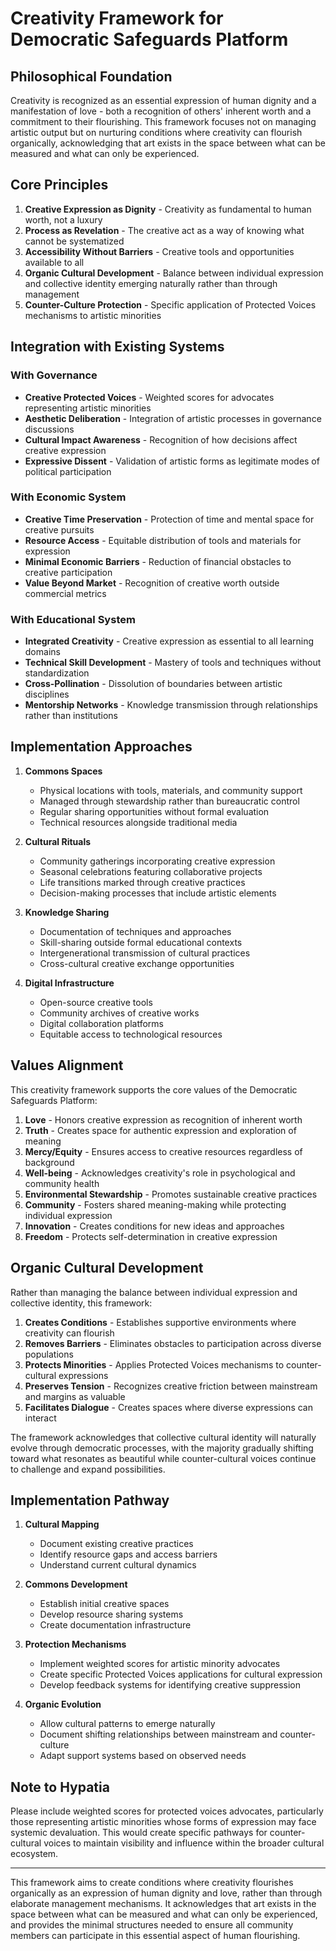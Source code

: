 # Creativity Framework for Democratic Safeguards Platform

## Philosophical Foundation

Creativity is recognized as an essential expression of human dignity and a manifestation of love - both a recognition of others' inherent worth and a commitment to their flourishing. This framework focuses not on managing artistic output but on nurturing conditions where creativity can flourish organically, acknowledging that art exists in the space between what can be measured and what can only be experienced.

## Core Principles

1. **Creative Expression as Dignity** - Creativity as fundamental to human worth, not a luxury
2. **Process as Revelation** - The creative act as a way of knowing what cannot be systematized
3. **Accessibility Without Barriers** - Creative tools and opportunities available to all
4. **Organic Cultural Development** - Balance between individual expression and collective identity emerging naturally rather than through management
5. **Counter-Culture Protection** - Specific application of Protected Voices mechanisms to artistic minorities

## Integration with Existing Systems

### With Governance

- **Creative Protected Voices** - Weighted scores for advocates representing artistic minorities
- **Aesthetic Deliberation** - Integration of artistic processes in governance discussions
- **Cultural Impact Awareness** - Recognition of how decisions affect creative expression
- **Expressive Dissent** - Validation of artistic forms as legitimate modes of political participation

### With Economic System

- **Creative Time Preservation** - Protection of time and mental space for creative pursuits
- **Resource Access** - Equitable distribution of tools and materials for expression
- **Minimal Economic Barriers** - Reduction of financial obstacles to creative participation
- **Value Beyond Market** - Recognition of creative worth outside commercial metrics

### With Educational System

- **Integrated Creativity** - Creative expression as essential to all learning domains
- **Technical Skill Development** - Mastery of tools and techniques without standardization
- **Cross-Pollination** - Dissolution of boundaries between artistic disciplines
- **Mentorship Networks** - Knowledge transmission through relationships rather than institutions

## Implementation Approaches

1. **Commons Spaces**
   - Physical locations with tools, materials, and community support
   - Managed through stewardship rather than bureaucratic control
   - Regular sharing opportunities without formal evaluation
   - Technical resources alongside traditional media

2. **Cultural Rituals**
   - Community gatherings incorporating creative expression
   - Seasonal celebrations featuring collaborative projects
   - Life transitions marked through creative practices
   - Decision-making processes that include artistic elements

3. **Knowledge Sharing**
   - Documentation of techniques and approaches
   - Skill-sharing outside formal educational contexts
   - Intergenerational transmission of cultural practices
   - Cross-cultural creative exchange opportunities

4. **Digital Infrastructure**
   - Open-source creative tools
   - Community archives of creative works
   - Digital collaboration platforms
   - Equitable access to technological resources

## Values Alignment

This creativity framework supports the core values of the Democratic Safeguards Platform:

1. **Love** - Honors creative expression as recognition of inherent worth
2. **Truth** - Creates space for authentic expression and exploration of meaning
3. **Mercy/Equity** - Ensures access to creative resources regardless of background
4. **Well-being** - Acknowledges creativity's role in psychological and community health
5. **Environmental Stewardship** - Promotes sustainable creative practices
6. **Community** - Fosters shared meaning-making while protecting individual expression
7. **Innovation** - Creates conditions for new ideas and approaches
8. **Freedom** - Protects self-determination in creative expression

## Organic Cultural Development

Rather than managing the balance between individual expression and collective identity, this framework:

1. **Creates Conditions** - Establishes supportive environments where creativity can flourish
2. **Removes Barriers** - Eliminates obstacles to participation across diverse populations
3. **Protects Minorities** - Applies Protected Voices mechanisms to counter-cultural expressions
4. **Preserves Tension** - Recognizes creative friction between mainstream and margins as valuable
5. **Facilitates Dialogue** - Creates spaces where diverse expressions can interact

The framework acknowledges that collective cultural identity will naturally evolve through democratic processes, with the majority gradually shifting toward what resonates as beautiful while counter-cultural voices continue to challenge and expand possibilities.

## Implementation Pathway

1. **Cultural Mapping**
   - Document existing creative practices
   - Identify resource gaps and access barriers
   - Understand current cultural dynamics

2. **Commons Development**
   - Establish initial creative spaces
   - Develop resource sharing systems
   - Create documentation infrastructure

3. **Protection Mechanisms**
   - Implement weighted scores for artistic minority advocates
   - Create specific Protected Voices applications for cultural expression
   - Develop feedback systems for identifying creative suppression

4. **Organic Evolution**
   - Allow cultural patterns to emerge naturally
   - Document shifting relationships between mainstream and counter-culture
   - Adapt support systems based on observed needs

## Note to Hypatia

Please include weighted scores for protected voices advocates, particularly those representing artistic minorities whose forms of expression may face systemic devaluation. This would create specific pathways for counter-cultural voices to maintain visibility and influence within the broader cultural ecosystem.

---

This framework aims to create conditions where creativity flourishes organically as an expression of human dignity and love, rather than through elaborate management mechanisms. It acknowledges that art exists in the space between what can be measured and what can only be experienced, and provides the minimal structures needed to ensure all community members can participate in this essential aspect of human flourishing.
